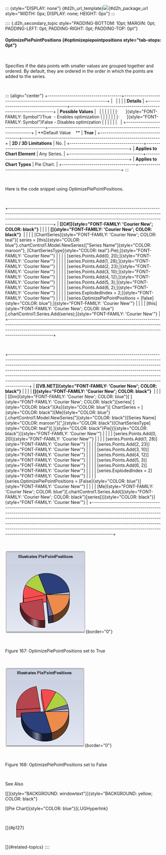 ::: {style="DISPLAY: none"}
[](ms-xhelp:///?Id=d2h_url_template){#d2h_url_template}![](!package_url!){#d2h_package_url style="WIDTH: 0px; DISPLAY: none; HEIGHT: 0px"}
:::

:::: {.d2h_secondary_topic style="PADDING-BOTTOM: 10pt; MARGIN: 0pt; PADDING-LEFT: 0pt; PADDING-RIGHT: 0pt; PADDING-TOP: 0pt"}
#### OptimizePiePointPositions {#optimizepiepointpositions style="tab-stops: 0pt"}

 

Specifies if the data points with smaller values are grouped together and ordered. By default, they are ordered in the order in which the points are added to the series.

 

::: {align="center"}
+-------------------------------------+---------------------------------------------------------------------+
|                                                                                                           |
|                                                                                                           |
| **Details**                                                                                               |
+-------------------------------------+---------------------------------------------------------------------+
| **Possible Values**                 |                                                                     |
|                                     |                                                                     |
|                                     | [·      ]{style="FONT-FAMILY: Symbol"}True  - Enables optimization  |
|                                     |                                                                     |
|                                     | [·      ]{style="FONT-FAMILY: Symbol"}False - Disables optimization |
|                                     |                                                                     |
|                                     |                                                                     |
+-------------------------------------+---------------------------------------------------------------------+
| **Default Value    **               | **True**                                                            |
+-------------------------------------+---------------------------------------------------------------------+
| **2D / 3D Limitations**             | No.                                                                 |
+-------------------------------------+---------------------------------------------------------------------+
| **Applies to Chart Element**        | Any Series.                                                         |
+-------------------------------------+---------------------------------------------------------------------+
| **Applies to Chart Types**          | Pie Chart.                                                          |
+-------------------------------------+---------------------------------------------------------------------+
:::

 

Here is the code snippet using OptimizePiePointPositions.

 

+----------------------------------------------------------------------------------------------------------------------------------------------------------------------------------------------------------------------------------------------------------------+
| **[\[C#\]]{style="FONT-FAMILY: 'Courier New'; COLOR: black"}**                                                                                                                                                                                                 |
|                                                                                                                                                                                                                                                                |
| **[]{style="FONT-FAMILY: 'Courier New'; COLOR: black"}**                                                                                                                                                                                                       |
|                                                                                                                                                                                                                                                                |
| [ChartSeries]{style="FONT-FAMILY: 'Courier New'; COLOR: teal"}[ series = [this]{style="COLOR: blue"}.chartControl1.Model.NewSeries([\"Series Name\"]{style="COLOR: maroon"}, [ChartSeriesType]{style="COLOR: teal"}.Pie);]{style="FONT-FAMILY: 'Courier New'"} |
|                                                                                                                                                                                                                                                                |
| [series.Points.Add(0, 20);]{style="FONT-FAMILY: 'Courier New'"}                                                                                                                                                                                                |
|                                                                                                                                                                                                                                                                |
| [series.Points.Add(1, 28);]{style="FONT-FAMILY: 'Courier New'"}                                                                                                                                                                                                |
|                                                                                                                                                                                                                                                                |
| [series.Points.Add(2, 23);]{style="FONT-FAMILY: 'Courier New'"}                                                                                                                                                                                                |
|                                                                                                                                                                                                                                                                |
| [series.Points.Add(3, 10);]{style="FONT-FAMILY: 'Courier New'"}                                                                                                                                                                                                |
|                                                                                                                                                                                                                                                                |
| [series.Points.Add(4, 12);]{style="FONT-FAMILY: 'Courier New'"}                                                                                                                                                                                                |
|                                                                                                                                                                                                                                                                |
| [series.Points.Add(5, 3);]{style="FONT-FAMILY: 'Courier New'"}                                                                                                                                                                                                 |
|                                                                                                                                                                                                                                                                |
| [series.Points.Add(6, 2);]{style="FONT-FAMILY: 'Courier New'"}                                                                                                                                                                                                 |
|                                                                                                                                                                                                                                                                |
| [series.ExplodedIndex = 2;]{style="FONT-FAMILY: 'Courier New'"}                                                                                                                                                                                                |
|                                                                                                                                                                                                                                                                |
| [series.OptimizePiePointPositions = [false]{style="COLOR: blue"};]{style="FONT-FAMILY: 'Courier New'"}                                                                                                                                                         |
|                                                                                                                                                                                                                                                                |
| [this]{style="FONT-FAMILY: 'Courier New'; COLOR: blue"}[.chartControl1.Series.Add(series);]{style="FONT-FAMILY: 'Courier New'"}                                                                                                                                |
+----------------------------------------------------------------------------------------------------------------------------------------------------------------------------------------------------------------------------------------------------------------+

 

+----------------------------------------------------------------------------------------------------------------------------------------------------------------------------------------------------------------------------------------------------------------------------------------------------------------------------------------------------------------------------------------------------------------------------------------------------------------------------------------------+
| **[\[VB.NET\]]{style="FONT-FAMILY: 'Courier New'; COLOR: black"}**                                                                                                                                                                                                                                                                                                                                                                                                                           |
|                                                                                                                                                                                                                                                                                                                                                                                                                                                                                              |
| **[]{style="FONT-FAMILY: 'Courier New'; COLOR: black"}**                                                                                                                                                                                                                                                                                                                                                                                                                                     |
|                                                                                                                                                                                                                                                                                                                                                                                                                                                                                              |
| [Dim]{style="FONT-FAMILY: 'Courier New'; COLOR: blue"}[ ]{style="FONT-FAMILY: 'Courier New'; COLOR: black"}[series[ ]{style="COLOR: black"}[As]{style="COLOR: blue"}[ ChartSeries = ]{style="COLOR: black"}[Me]{style="COLOR: blue"}[.chartControl1.Model.NewSeries(\"]{style="COLOR: black"}[Series Name]{style="COLOR: maroon"}[\",]{style="COLOR: black"}[ChartSeriesType]{style="COLOR: teal"}[.]{style="COLOR: black"}Pie[)]{style="COLOR: black"}]{style="FONT-FAMILY: 'Courier New'"} |
|                                                                                                                                                                                                                                                                                                                                                                                                                                                                                              |
| [series.Points.Add(0, 20)]{style="FONT-FAMILY: 'Courier New'"}                                                                                                                                                                                                                                                                                                                                                                                                                               |
|                                                                                                                                                                                                                                                                                                                                                                                                                                                                                              |
| [series.Points.Add(1, 28)]{style="FONT-FAMILY: 'Courier New'"}                                                                                                                                                                                                                                                                                                                                                                                                                               |
|                                                                                                                                                                                                                                                                                                                                                                                                                                                                                              |
| [series.Points.Add(2, 23)]{style="FONT-FAMILY: 'Courier New'"}                                                                                                                                                                                                                                                                                                                                                                                                                               |
|                                                                                                                                                                                                                                                                                                                                                                                                                                                                                              |
| [series.Points.Add(3, 10)]{style="FONT-FAMILY: 'Courier New'"}                                                                                                                                                                                                                                                                                                                                                                                                                               |
|                                                                                                                                                                                                                                                                                                                                                                                                                                                                                              |
| [series.Points.Add(4, 12)]{style="FONT-FAMILY: 'Courier New'"}                                                                                                                                                                                                                                                                                                                                                                                                                               |
|                                                                                                                                                                                                                                                                                                                                                                                                                                                                                              |
| [series.Points.Add(5, 3)]{style="FONT-FAMILY: 'Courier New'"}                                                                                                                                                                                                                                                                                                                                                                                                                                |
|                                                                                                                                                                                                                                                                                                                                                                                                                                                                                              |
| [series.Points.Add(6, 2)]{style="FONT-FAMILY: 'Courier New'"}                                                                                                                                                                                                                                                                                                                                                                                                                                |
|                                                                                                                                                                                                                                                                                                                                                                                                                                                                                              |
| [series.ExplodedIndex = 2]{style="FONT-FAMILY: 'Courier New'"}                                                                                                                                                                                                                                                                                                                                                                                                                               |
|                                                                                                                                                                                                                                                                                                                                                                                                                                                                                              |
| [series.OptimizePiePointPositions = [False]{style="COLOR: blue"}]{style="FONT-FAMILY: 'Courier New'"}                                                                                                                                                                                                                                                                                                                                                                                        |
|                                                                                                                                                                                                                                                                                                                                                                                                                                                                                              |
| [Me]{style="FONT-FAMILY: 'Courier New'; COLOR: blue"}[.chartControl1.Series.Add(]{style="FONT-FAMILY: 'Courier New'; COLOR: black"}[series[)]{style="COLOR: black"}]{style="FONT-FAMILY: 'Courier New'"}                                                                                                                                                                                                                                                                                     |
+----------------------------------------------------------------------------------------------------------------------------------------------------------------------------------------------------------------------------------------------------------------------------------------------------------------------------------------------------------------------------------------------------------------------------------------------------------------------------------------------+

 

![](ImagesExt/image84_167.jpg){border="0"}

 

Figure 167: OptimizePiePointPositions set to True

 

![](ImagesExt/image84_168.jpg){border="0"}

 

Figure 168: OptimizePiePointPositions set to False

 

See Also

[[]{style="BACKGROUND: windowtext"}]{style="BACKGROUND: yellow; COLOR: black"}

[[Pie Chart]{style="COLOR: blue"}]{.UGHyperlink}

 

[]{#p127} 

 

[]{#related-topics}
::::
